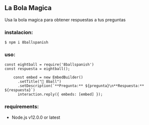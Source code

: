 ## La Bola Magica

Usa la bola magica para obtener respuestas a tus preguntas

### instalacion:

```
$ npm i 8ballspanish
```

### uso:

```Discord js
const eightball = require('8ballspanish')
const respuesta = eightball();

    const embed = new EmbedBuilder()
      .setTitle("🎱 8ball")
      .setDescription(`**Pregunta:** ${pregunta}\n**Respuesta:** ${respuesta}`)
      interaction.reply({ embeds: [embed] });

```

### requirements:

- Node.js v12.0.0 or latest
